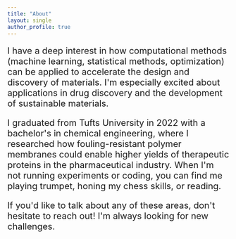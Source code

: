 ```yaml
---
title: "About"
layout: single
author_profile: true
---
```

<body>
<p style="font-size:20px">I have a deep interest in how computational methods (machine learning, statistical methods, optimization) can be applied to accelerate the design and discovery of materials. I'm especially excited about applications in drug discovery and the development of sustainable materials.</p>
<p style="font-size:20px">I graduated from Tufts University in 2022 with a bachelor's in chemical engineering, where I researched how fouling-resistant polymer membranes could enable higher yields of therapeutic proteins in the pharmaceutical industry. When I'm not running experiments or coding, you can find me playing trumpet, honing my chess skills, or reading.</p>
<p style="font-size:20px">If you'd like to talk about any of these areas, don't hesitate to reach out! I'm always looking for new challenges.</p>
</body>